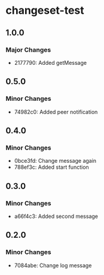 # changeset-test

## 1.0.0

### Major Changes

- 2177790: Added getMessage

## 0.5.0

### Minor Changes

- 74982c0: Added peer notification

## 0.4.0

### Minor Changes

- 0bce3fd: Change message again
- 788ef3c: Added start function

## 0.3.0

### Minor Changes

- a66f4c3: Added second message

## 0.2.0

### Minor Changes

- 7084abe: Change log message
